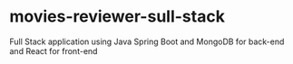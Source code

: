 # movies-reviewer-sull-stack
 Full Stack application using Java Spring Boot and MongoDB for back-end and React for front-end
